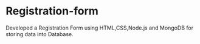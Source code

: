 # Registration-form
Developed a Registration Form using HTML,CSS,Node.js and MongoDB for storing data into Database.
